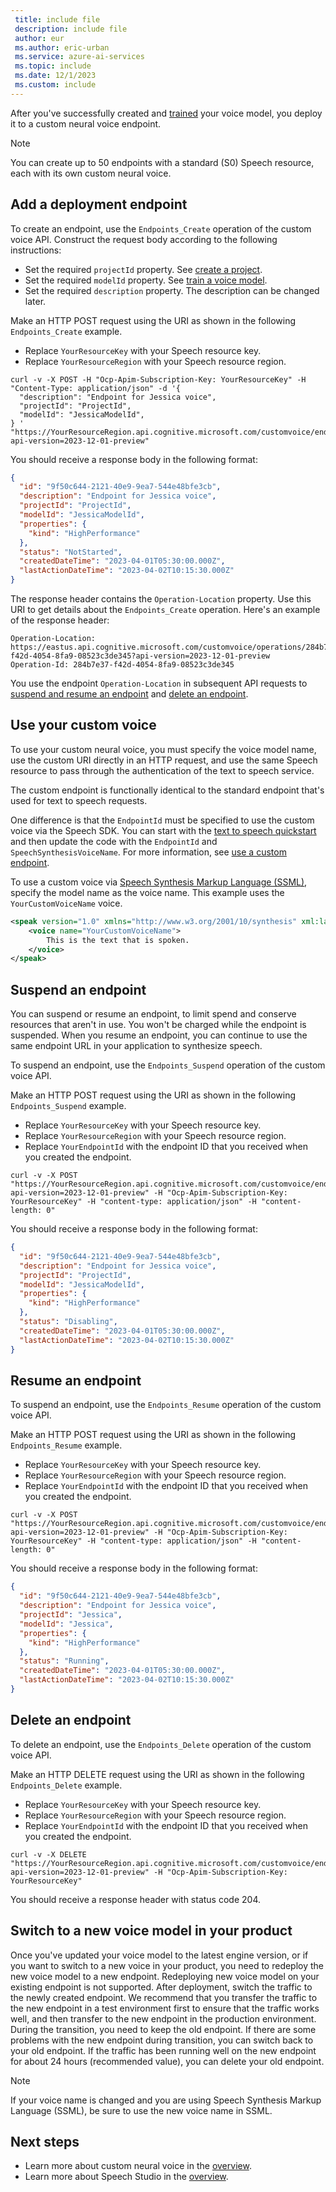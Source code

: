 ```yaml
---
 title: include file
 description: include file
 author: eur
 ms.author: eric-urban
 ms.service: azure-ai-services
 ms.topic: include
 ms.date: 12/1/2023
 ms.custom: include
---
```


After you've successfully created and [trained](../../../../professional-voice-train-voice.md) your voice model, you deploy it to a custom neural voice endpoint. 

> [!NOTE]
> You can create up to 50 endpoints with a standard (S0) Speech resource, each with its own custom neural voice.

## Add a deployment endpoint

To create an endpoint, use the `Endpoints_Create` operation of the custom voice API. Construct the request body according to the following instructions:

- Set the required `projectId` property. See [create a project](../../../../professional-voice-create-project.md).
- Set the required `modelId` property. See [train a voice model](../../../../professional-voice-train-voice.md).
- Set the required `description` property. The description can be changed later.

Make an HTTP POST request using the URI as shown in the following `Endpoints_Create` example. 
- Replace `YourResourceKey` with your Speech resource key.
- Replace `YourResourceRegion` with your Speech resource region.

```azurecli-interactive
curl -v -X POST -H "Ocp-Apim-Subscription-Key: YourResourceKey" -H "Content-Type: application/json" -d '{
  "description": "Endpoint for Jessica voice",
  "projectId": "ProjectId",
  "modelId": "JessicaModelId",
} '  "https://YourResourceRegion.api.cognitive.microsoft.com/customvoice/endpoints?api-version=2023-12-01-preview"
```

You should receive a response body in the following format:

```json
{
  "id": "9f50c644-2121-40e9-9ea7-544e48bfe3cb",
  "description": "Endpoint for Jessica voice",
  "projectId": "ProjectId",
  "modelId": "JessicaModelId",
  "properties": {
    "kind": "HighPerformance"
  },
  "status": "NotStarted",
  "createdDateTime": "2023-04-01T05:30:00.000Z",
  "lastActionDateTime": "2023-04-02T10:15:30.000Z"
}
```

The response header contains the `Operation-Location` property. Use this URI to get details about the `Endpoints_Create` operation. Here's an example of the response header:

```HTTP 201
Operation-Location: https://eastus.api.cognitive.microsoft.com/customvoice/operations/284b7e37-f42d-4054-8fa9-08523c3de345?api-version=2023-12-01-preview
Operation-Id: 284b7e37-f42d-4054-8fa9-08523c3de345
```

You use the endpoint `Operation-Location` in subsequent API requests to [suspend and resume an endpoint](#suspend-and-resume-an-endpoint) and [delete an endpoint](#delete-an-endpoint).

## Use your custom voice

To use your custom neural voice, you must specify the voice model name, use the custom URI directly in an HTTP request, and use the same Speech resource to pass through the authentication of the text to speech service.

The custom endpoint is functionally identical to the standard endpoint that's used for text to speech requests. 

One difference is that the `EndpointId` must be specified to use the custom voice via the Speech SDK. You can start with the [text to speech quickstart](../../../../get-started-text-to-speech.md) and then update the code with the `EndpointId` and `SpeechSynthesisVoiceName`. For more information, see [use a custom endpoint](../../../../how-to-speech-synthesis.md#use-a-custom-endpoint).

To use a custom voice via [Speech Synthesis Markup Language (SSML)](../../../../speech-synthesis-markup-voice.md#use-voice-elements), specify the model name as the voice name. This example uses the `YourCustomVoiceName` voice. 

```xml
<speak version="1.0" xmlns="http://www.w3.org/2001/10/synthesis" xml:lang="en-US">
    <voice name="YourCustomVoiceName">
        This is the text that is spoken. 
    </voice>
</speak>
```

## Suspend an endpoint

You can suspend or resume an endpoint, to limit spend and conserve resources that aren't in use. You won't be charged while the endpoint is suspended. When you resume an endpoint, you can continue to use the same endpoint URL in your application to synthesize speech. 

To suspend an endpoint, use the `Endpoints_Suspend` operation of the custom voice API. 

Make an HTTP POST request using the URI as shown in the following `Endpoints_Suspend` example. 
- Replace `YourResourceKey` with your Speech resource key.
- Replace `YourResourceRegion` with your Speech resource region.
- Replace `YourEndpointId` with the endpoint ID that you received when you created the endpoint.

```azurecli-interactive
curl -v -X POST "https://YourResourceRegion.api.cognitive.microsoft.com/customvoice/endpoints/YourEndpointId:suspend?api-version=2023-12-01-preview" -H "Ocp-Apim-Subscription-Key: YourResourceKey" -H "content-type: application/json" -H "content-length: 0"
```

You should receive a response body in the following format:

```json
{
  "id": "9f50c644-2121-40e9-9ea7-544e48bfe3cb",
  "description": "Endpoint for Jessica voice",
  "projectId": "ProjectId",
  "modelId": "JessicaModelId",
  "properties": {
    "kind": "HighPerformance"
  },
  "status": "Disabling",
  "createdDateTime": "2023-04-01T05:30:00.000Z",
  "lastActionDateTime": "2023-04-02T10:15:30.000Z"
}
```

## Resume an endpoint

To suspend an endpoint, use the `Endpoints_Resume` operation of the custom voice API. 

Make an HTTP POST request using the URI as shown in the following `Endpoints_Resume` example. 
- Replace `YourResourceKey` with your Speech resource key.
- Replace `YourResourceRegion` with your Speech resource region.
- Replace `YourEndpointId` with the endpoint ID that you received when you created the endpoint.

```azurecli-interactive
curl -v -X POST "https://YourResourceRegion.api.cognitive.microsoft.com/customvoice/endpoints/YourEndpointId:resume?api-version=2023-12-01-preview" -H "Ocp-Apim-Subscription-Key: YourResourceKey" -H "content-type: application/json" -H "content-length: 0"
```

You should receive a response body in the following format:

```json
{
  "id": "9f50c644-2121-40e9-9ea7-544e48bfe3cb",
  "description": "Endpoint for Jessica voice",
  "projectId": "Jessica",
  "modelId": "Jessica",
  "properties": {
    "kind": "HighPerformance"
  },
  "status": "Running",
  "createdDateTime": "2023-04-01T05:30:00.000Z",
  "lastActionDateTime": "2023-04-02T10:15:30.000Z"
}
```

## Delete an endpoint

To delete an endpoint, use the `Endpoints_Delete` operation of the custom voice API. 

Make an HTTP DELETE request using the URI as shown in the following `Endpoints_Delete` example. 
- Replace `YourResourceKey` with your Speech resource key.
- Replace `YourResourceRegion` with your Speech resource region.
- Replace `YourEndpointId` with the endpoint ID that you received when you created the endpoint.

```azurecli-interactive
curl -v -X DELETE "https://YourResourceRegion.api.cognitive.microsoft.com/customvoice/endpoints/YourEndpointId?api-version=2023-12-01-preview" -H "Ocp-Apim-Subscription-Key: YourResourceKey"
```

You should receive a response header with status code 204.

## Switch to a new voice model in your product

Once you've updated your voice model to the latest engine version, or if you want to switch to a new voice in your product, you need to redeploy the new voice model to a new endpoint. Redeploying new voice model on your existing endpoint is not supported. After deployment, switch the traffic to the newly created endpoint. We recommend that you transfer the traffic to the new endpoint in a test environment first to ensure that the traffic works well, and then transfer to the new endpoint in the production environment. During the transition, you need to keep the old endpoint. If there are some problems with the new endpoint during transition, you can switch back to your old endpoint. If the traffic has been running well on the new endpoint for about 24 hours (recommended value), you can delete your old endpoint. 

> [!NOTE]
> If your voice name is changed and you are using Speech Synthesis Markup Language (SSML), be sure to use the new voice name in SSML.

## Next steps

- Learn more about custom neural voice in the [overview](../../../../custom-neural-voice.md).
- Learn more about Speech Studio in the [overview](../../../../speech-studio-overview.md).


